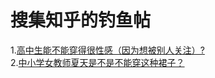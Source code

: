 # 搜集知乎的钓鱼帖
1.[高中生能不能穿得很性感（因为想被别人关注）?](https://www.zhihu.com/question/386002017)  
2.[中小学女教师夏天是不是不能穿这种裙子？](https://www.zhihu.com/question/23181813)
